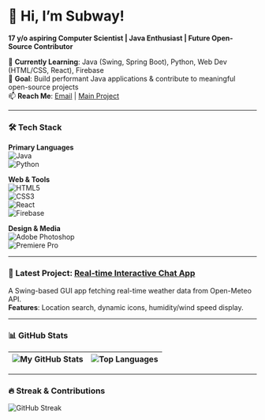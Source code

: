 # 👋 Hi, I’m Subway! 
**17 y/o aspiring Computer Scientist | Java Enthusiast | Future Open-Source Contributor**

🌱 **Currently Learning**: Java (Swing, Spring Boot), Python, Web Dev (HTML/CSS, React), Firebase  
🎯 **Goal**: Build performant Java applications & contribute to meaningful open-source projects  
📫 **Reach Me**: [Email](mailto:ritualhere2@gmail.com) | [Main Project](https://thewria.com)

---

### 🛠️ Tech Stack
**Primary Languages**  
![Java](https://img.shields.io/badge/Java-%23ED8B00.svg?logo=openjdk&logoColor=white)  
![Python](https://img.shields.io/badge/Python-3670A0?logo=python&logoColor=ffdd54)

**Web & Tools**  
![HTML5](https://img.shields.io/badge/HTML5-E34F26?logo=html5&logoColor=white)  
![CSS3](https://img.shields.io/badge/CSS3-1572B6?logo=css3&logoColor=white)  
![React](https://img.shields.io/badge/React-20232A?logo=react&logoColor=61DAFB)  
![Firebase](https://img.shields.io/badge/Firebase-FFCA28?logo=firebase&logoColor=black)

**Design & Media**  
![Adobe Photoshop](https://img.shields.io/badge/Photoshop-31A8FF?logo=adobephotoshop&logoColor=white)  
![Premiere Pro](https://img.shields.io/badge/Premiere%20Pro-9999FF?logo=adobepremierepro&logoColor=white)

---

### 🚀 Latest Project: [Real-time Interactive Chat App](https://github.com/justsubway/chatapp)
A Swing-based GUI app fetching real-time weather data from Open-Meteo API.  
**Features**: Location search, dynamic icons, humidity/wind speed display.

---

### 📊 GitHub Stats
| ![My GitHub Stats](https://github-readme-stats.vercel.app/api?username=justsubway&show_icons=true&theme=radical&hide_border=true) | ![Top Languages](https://github-readme-stats.vercel.app/api/top-langs/?username=justsubway&layout=compact&theme=radical&hide_border=true) |
|-------------------------------------------------------------------------------------------------------------------------------------|-------------------------------------------------------------------------------------------------------------------------------------------|

---

### 🔥 Streak & Contributions
![GitHub Streak](https://streak-stats.demolab.com/?user=justsubway&theme=radical&hide_border=true)

